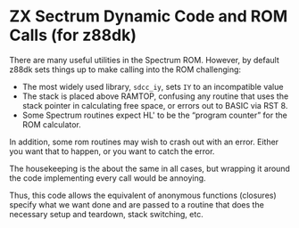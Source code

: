 # ZX Sectrum Dynamic Code and ROM Calls (for z88dk)

There are many useful utilities in the Spectrum ROM.  However, by
default z88dk sets things up to make calling into the ROM challenging:

* The most widely used library, `sdcc_iy`, sets `IY` to an incompatible value
* The stack is placed above RAMTOP, confusing any routine that uses the stack 
  pointer in calculating free space, or errors out to BASIC via RST 8.
* Some Spectrum routines expect HL' to be the “program counter” for the ROM 
  calculator.

In addition, some rom routines may wish to crash out with an error.  Either
you want that to happen, or you want to catch the error.

The housekeeping is the about the same in all cases, but wrapping it around
the code implementing every call would be annoying.

Thus, this code allows the equivalent of anonymous functions (closures)
specify what we want done and are passed to a routine that does the
necessary setup and teardown, stack switching, etc.
